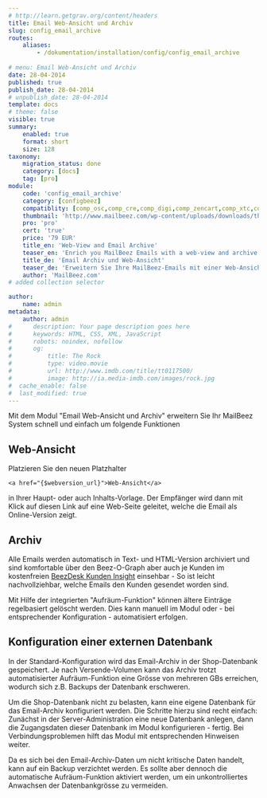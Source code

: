 ```yaml
---
# http://learn.getgrav.org/content/headers
title: Email Web-Ansicht und Archiv
slug: config_email_archive
routes:
    aliases:
        - /dokumentation/installation/config/config_email_archive
        
# menu: Email Web-Ansicht und Archiv
date: 28-04-2014
published: true
publish_date: 28-04-2014
# unpublish_date: 28-04-2014
template: docs
# theme: false
visible: true
summary:
    enabled: true
    format: short
    size: 128
taxonomy:
    migration_status: done
    category: [docs]
    tag: [pro]
module:
    code: 'config_email_archive'
    category: [configbeez]
    compatiblity: [comp_osc,comp_cre,comp_digi,comp_zencart,comp_xtc,comp_gambio]
    thumbnail: 'http://www.mailbeez.com/wp-content/uploads/downloads/thumbnails/2014/04/icon_32.png'
    pro: 'pro'
    cert: 'true'
    price: '79 EUR'
    title_en: 'Web-View and Email Archive'
    teaser_en: 'Enrich you MailBeez Emails with a web-view and archive them'
    title_de: 'Email Archiv und Web-Ansicht'
    teaser_de: 'Erweitern Sie Ihre MailBeez-Emails mit einer Web-Ansicht und archivieren Sie diese.'
    author: 'MailBeez.com'
# added collection selector

author:
    name: admin
metadata:
    author: admin
#      description: Your page description goes here
#      keywords: HTML, CSS, XML, JavaScript
#      robots: noindex, nofollow
#      og:
#          title: The Rock
#          type: video.movie
#          url: http://www.imdb.com/title/tt0117500/
#          image: http://ia.media-imdb.com/images/rock.jpg
#  cache_enable: false
#  last_modified: true
---
```


Mit dem Modul "Email Web-Ansicht und Archiv" erweitern Sie Ihr MailBeez System schnell und einfach um folgende Funktionen

## Web-Ansicht

Platzieren Sie den neuen Platzhalter

```
<a href="{$webversion_url}">Web-Ansicht</a>
```

in Ihrer Haupt- oder auch Inhalts-Vorlage. Der Empfänger wird dann mit Klick auf diesen Link auf eine Web-Seite geleitet, welche die Email als Online-Version zeigt.

## Archiv

Alle Emails werden automatisch in Text- und HTML-Version archiviert und sind komfortable über den Beez-O-Graph aber auch je Kunden im kostenfreien [BeezDesk Kunden Insight](/dokumentation/configbeez/config_customer_insight/) einsehbar - So ist leicht nachvollziehbar, welche Emails den Kunden gesendet worden sind.

Mit Hilfe der integrierten "Aufräum-Funktion" können ältere Einträge regelbasiert gelöscht werden. Dies kann manuell im Modul oder - bei entsprechender Konfiguration - automatisiert erfolgen.

## Konfiguration einer externen Datenbank

In der Standard-Konfiguration wird das Email-Archiv in der Shop-Datenbank gespeichert. 
Je nach Versende-Volumen kann das Archiv trotzt automatisierter Aufräum-Funktion eine Grösse von mehreren GBs erreichen, wodurch sich z.B. Backups der Datenbank erschweren.

Um die Shop-Datenbank nicht zu belasten, kann eine eigene Datenbank für das Email-Archiv konfiguriert werden. Die Schritte hierzu sind recht einfach: Zunächst in der Server-Administration eine neue Datenbank anlegen, dann die Zugangsdaten dieser Datenbank im Modul konfigurieren - fertig. Bei Verbindungsproblemen hilft das Modul mit entsprechenden Hinweisen weiter.

Da es sich bei den Email-Archiv-Daten um nicht kritische Daten handelt, kann auf ein Backup verzichtet werden. Es sollte aber dennoch die automatische Aufräum-Funktion aktiviert werden, um ein unkontrolliertes Anwachsen der Datenbankgrösse zu vermeiden.